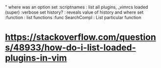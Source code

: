 " where was an option set
:scriptnames            : list all plugins, _vimrcs loaded (super)
:verbose set history?   : reveals value of history and where set
:function               : list functions
:func SearchCompl       : List particular function

# https://stackoverflow.com/questions/48933/how-do-i-list-loaded-plugins-in-vim
